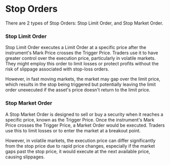 # Stop Orders

There are 2 types of Stop Orders: Stop Limit Order, and Stop Market Order.

### Stop Limit Order

Stop Limit Order executes a Limit Order at a specific price after the instrument's Mark Price crosses the Trigger Price. Traders use it to have greater control over the execution price, particularly in volatile markets. They might employ this order to limit losses or protect profits without the risk of slippage associated with stop-loss orders.&#x20;

However, in fast moving markets, the market may gap over the limit price, which results in the stop being triggered but potentially leaving the limit order unexecuted if the asset's price doesn't return to the limit price.

### Stop Market Order

A Stop Market Order is designed to sell or buy a security when it reaches a specific price, known as the Trigger Price. Once the instrument's Mark Price crosses the Trigger Price, a Market Order would be executed. Traders use this to limit losses or to enter the market at a breakout point.&#x20;

However, in volatile markets, the execution price can differ significantly from the stop price due to rapid price changes, especially if the market gaps past the stop price, it would execute at the next available price, causing slippages.
